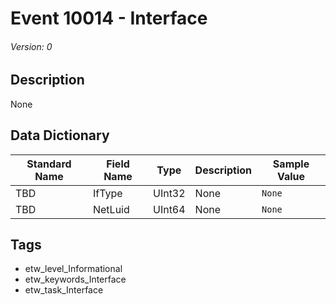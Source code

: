 # Event 10014 - Interface
###### Version: 0

## Description
None

## Data Dictionary
|Standard Name|Field Name|Type|Description|Sample Value|
|---|---|---|---|---|
|TBD|IfType|UInt32|None|`None`|
|TBD|NetLuid|UInt64|None|`None`|

## Tags
* etw_level_Informational
* etw_keywords_Interface
* etw_task_Interface